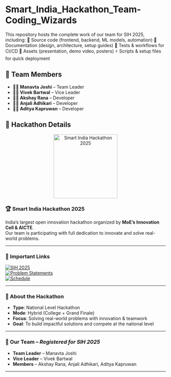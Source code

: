 # Smart_India_Hackathon_Team-Coding_Wizards
This repository hosts the complete work of our team for SIH 2025, including:  📂 Source code (frontend, backend, ML models, automation)  📖 Documentation (design, architecture, setup guides)  🧪 Tests &amp; workflows for CI/CD  🎥 Assets (presentation, demo video, posters)  ⚡️ Scripts &amp; setup files for quick deployment
## 👥 Team Members

- 👨‍💻 **Manavta Joshi** – Team Leader  
- 👨‍💻 **Vivek Bartwal** – Vice Leader  
- 👨‍💻 **Akshay Rana** – Developer  
- 👩‍💻 **Anjali Adhikari** – Developer  
- 👨‍💻 **Aditya Kapruwan** – Developer  
## 🚀 Hackathon Details  

<p align="center">
  <img src="https://www.sih.gov.in/img/logo.png" alt="Smart India Hackathon 2025" width="200"/>
</p>

### 🏆 Smart India Hackathon 2025  
India’s largest open innovation hackathon organized by **MoE’s Innovation Cell & AICTE**.  
Our team is participating with full dedication to innovate and solve real-world problems.  

---

### 📌 Important Links  

[![SIH 2025](https://img.shields.io/badge/SIH-2025-blue?style=for-the-badge&logo=hackaday)](https://www.sih.gov.in)  
[![Problem Statements](https://img.shields.io/badge/View-Problem%20Statements-green?style=for-the-badge&logo=readme)](https://www.sih.gov.in/sih2025PS)  
[![Schedule](https://img.shields.io/badge/View-Schedule-orange?style=for-the-badge&logo=google-calendar)](https://www.sih.gov.in/sih2025Schedule)  

---

### 📜 About the Hackathon  
- **Type**: National Level Hackathon  
- **Mode**: Hybrid (College + Grand Finale)  
- **Focus**: Solving real-world problems with innovation & teamwork  
- **Goal**: To build impactful solutions and compete at the national level  

---

### 👥 Our Team – *Registered for SIH 2025*  
- **Team Leader** – Manavta Joshi  
- **Vice Leader** – Vivek Bartwal  
- **Members** – Akshay Rana, Anjali Adhikari, Aditya Kapruwan  

---
